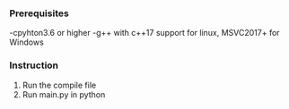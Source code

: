 ### Prerequisites
-cpyhton3.6 or higher
-g++ with c++17 support for linux, MSVC2017+ for Windows
### Instruction
1. Run the compile file
2. Run main.py in python